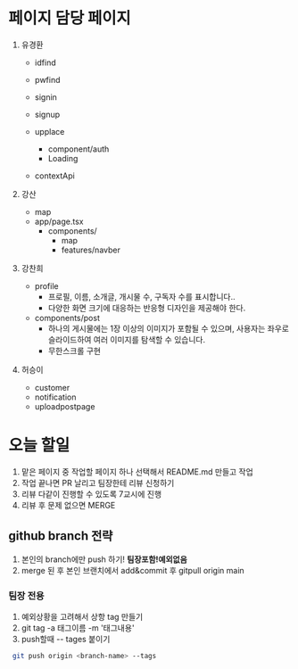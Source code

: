 # 페이지 담당 페이지

1. 유경환

   - idfind
   - pwfind
   - signin
   - signup
   - upplace

     - component/auth
     - Loading

   - contextApi

2. 강산

   - map
   - app/page.tsx
     - components/
       - map
       - features/navber

3. 강찬희

   - profile
     - 프로필, 이름, 소개글, 개시물 수, 구독자 수를 표시합니다..
     - 다양한 화면 크기에 대응하는 반응형 디자인을 제공해야 한다.
   - components/post
     - 하나의 게시물에는 1장 이상의 이미지가 포함될 수 있으며, 사용자는 좌우로 슬라이드하여 여러 이미지를 탐색할 수 있습니다.
     - 무한스크롤 구현

4. 허승이
   - customer
   - notification
   - uploadpostpage

# 오늘 할일

1. 맡은 페이지 중 작업할 페이지 하나 선택해서 README.md 만들고 작업
2. 작업 끝나면 PR 날리고 팀장한테 리뷰 신청하기
3. 리뷰 다같이 진행할 수 있도록 7교시에 진행
4. 리뷰 후 문제 없으면 MERGE

## github branch 전략

1. 본인의 branch에만 push 하기! **팀장포함!예외없음**
2. merge 된 후 본인 브랜치에서 add&commit 후 gitpull origin main

### 팀장 전용

1. 예외상황을 고려해서 상항 tag 만들기
2. git tag -a 태그이름 -m '태그내용'
3. push할때 -- tages 붙이기

```bash
 git push origin <branch-name> --tags
```
